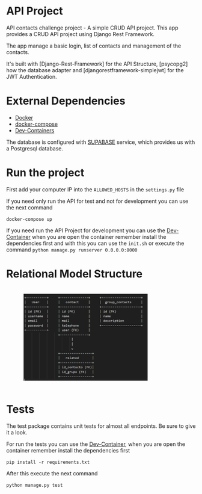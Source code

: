 
# API Project

API contacts challenge project - A simple CRUD API project. This app provides a CRUD API project using Django Rest Framework.

The app manage a basic login, list of contacts and management of the contacts.

It's built with [Django-Rest-Framework] for the API Structure, [psycopg2] how the database adapter and [djangorestframework-simplejwt] for the JWT Authentication.

# External Dependencies

* [Docker]
* [docker-compose]
* [Dev-Containers]

The database is configured with [SUPABASE] service, which provides us with a Postgresql database.

[Dev-Containers]: https://code.visualstudio.com/docs/devcontainers/tutorial#_install-the-extension
[Docker]: https://docs.docker.com/engine/install/
[docker-compose]: https://docs.docker.com/compose/
[SUPABASE]: https://supabase.com/database

# Run the project

First add your computer IP into the `ALLOWED_HOSTS` in the `settings.py` file

If you need only run the API for test and not for development you can use the next command

```
docker-compose up
```

If you need run the API Project for development you can use the [Dev-Container] when you are open the container remember install the dependencies first and with this you can use the `init.sh` or execute the command `python manage.py runserver 0.0.0.0:8000`

# Relational Model Structure

<br />
<div>
  &emsp;&emsp;&emsp;
  <img src="https://github.com/Snoowyy/api-contact-challenge/blob/main/screenshots/db_structure.png" alt="Login Page" width="330">
</div>
<br />


# Tests

The test package contains unit tests for almost all endpoints. Be sure to give it a look.

For run the tests you can use the [Dev-Container], when you are open the container remember install the dependencies first

```
pip install -r requirements.txt
```

After this execute the next command

```
python manage.py test
```

[Dev-Container]: https://code.visualstudio.com/docs/devcontainers/create-dev-container